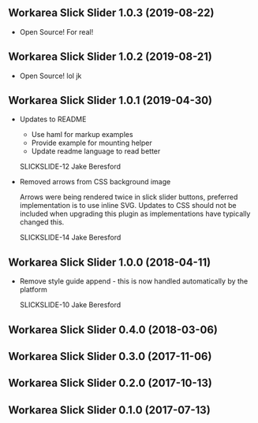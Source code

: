 Workarea Slick Slider 1.0.3 (2019-08-22)
--------------------------------------------------------------------------------

*   Open Source! For real!



Workarea Slick Slider 1.0.2 (2019-08-21)
--------------------------------------------------------------------------------

*   Open Source! lol jk



Workarea Slick Slider 1.0.1 (2019-04-30)
--------------------------------------------------------------------------------

*   Updates to README

    * Use haml for markup examples
    * Provide example for mounting helper
    * Update readme language to read better

    SLICKSLIDE-12
    Jake Beresford

*   Removed arrows from CSS background image

    Arrows were being rendered twice in slick slider buttons, preferred implementation is to use inline SVG.
    Updates to CSS should not be included when upgrading this plugin as implementations have typically changed this.

    SLICKSLIDE-14
    Jake Beresford



Workarea Slick Slider 1.0.0 (2018-04-11)
--------------------------------------------------------------------------------

*   Remove style guide append - this is now handled automatically by the platform

    SLICKSLIDE-10
    Jake Beresford


Workarea Slick Slider 0.4.0 (2018-03-06)
--------------------------------------------------------------------------------


Workarea Slick Slider 0.3.0 (2017-11-06)
--------------------------------------------------------------------------------


Workarea Slick Slider 0.2.0 (2017-10-13)
--------------------------------------------------------------------------------


Workarea Slick Slider 0.1.0 (2017-07-13)
--------------------------------------------------------------------------------
